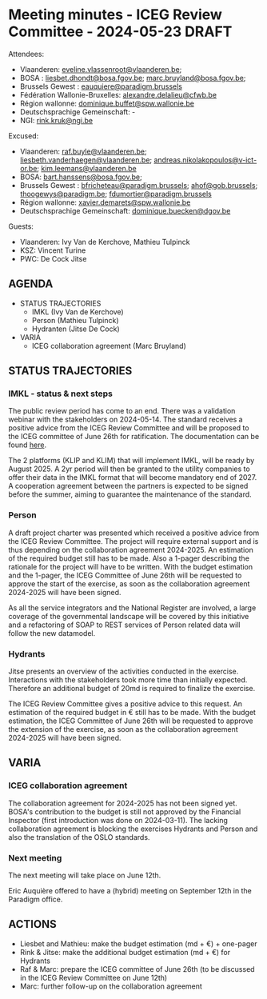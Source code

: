 # Meeting minutes - ICEG Review Committee - 2024-05-23     DRAFT

Attendees: 
- Vlaanderen: eveline.vlassenroot@vlaanderen.be; 
- BOSA : liesbet.dhondt@bosa.fgov.be; marc.bruyland@bosa.fgov.be; 
- Brussels Gewest : eauquiere@paradigm.brussels
- Fédération Wallonie-Bruxelles: alexandre.delalieu@cfwb.be
- Région wallonne: dominique.buffet@spw.wallonie.be
- Deutschsprachige Gemeinschaft: -
- NGI: rink.kruk@ngi.be

Excused:
- Vlaanderen: raf.buyle@vlaanderen.be; liesbeth.vanderhaegen@vlaanderen.be; andreas.nikolakopoulos@v-ict-or.be; kim.leemans@vlaanderen.be
- BOSA: bart.hanssens@bosa.fgov.be; 
- Brussels Gewest : bfricheteau@paradigm.brussels; ahof@gob.brussels; thoogewys@paradigm.be; fdumortier@paradigm.brussels
- Région wallonne: xavier.demarets@spw.wallonie.be
- Deutschsprachige Gemeinschaft: dominique.buecken@dgov.be
 
Guests:
- Vlaanderen: Ivy Van de Kerchove, Mathieu Tulpinck
- KSZ: Vincent Turine
- PWC: De Cock Jitse


## AGENDA
- STATUS TRAJECTORIES
  - IMKL (Ivy Van de Kerchove)
  - Person (Mathieu Tulpinck)
  - Hydranten (Jitse De Cock)
- VARIA
  - ICEG collaboration agreement (Marc Bruyland)
 
## STATUS TRAJECTORIES

### IMKL - status & next steps
The public review period has come to an end.
There was a  validation webinar with the stakeholders on 2024-05-14.
The standard receives a positive advice from the ICEG Review Committee and will be proposed to the ICEG committee of June 26th for ratification.
The documentation can be found [here](https://github.com/belgif/thematic/tree/master/models/cable-pipe).

The 2 platforms (KLIP and KLIM) that will implement IMKL, will be ready by August 2025. 
A 2yr period will then be granted to the utility companies to offer their data in the IMKL format that will become mandatory end of 2027.
A cooperation agreement between the partners is expected to be signed before the summer, aiming to guarantee the maintenance of the standard.


### Person
A draft project charter was presented which received a positive advice from the ICEG Review Committee. The project will require external support and is thus depending on the collaboration agreement 2024-2025.
An estimation of the required budget still has to be made. Also a 1-pager describing the rationale for the project will have to be written.
With the budget estimation and the 1-pager, the ICEG Committee of June 26th will be requested to approve the start of the exercise, as soon as the collaboration agreement 2024-2025 will have been signed.

As all the service integrators and the National Register are involved, a large coverage of the governmental landscape will be covered by this initiative and a refactoring of SOAP to REST services of Person related data will follow the new datamodel.

### Hydrants
Jitse presents an overview of the activities conducted in the exercise. Interactions with the stakeholders took more time than initially expected. Therefore an additional budget of 20md is required to finalize the exercise.

The ICEG Review Committee gives a positive advice to this request. An estimation of the required budget in € still has to be made.
With the budget estimation, the ICEG Committee of June 26th will be requested to approve the extension of the exercise, as soon as the collaboration agreement 2024-2025 will have been signed.

## VARIA

### ICEG collaboration agreement
The collaboration agreement for 2024-2025 has not been signed yet.
BOSA's contribution to the budget is still not approved by the Financial Inspector (first introduction was done on 2024-03-11).
The lacking collaboration agreement is blocking the exercises Hydrants and Person and also the translation of the OSLO standards. 

### Next meeting

The next meeting will take place on June 12th. 

Eric Auquière offered to have a (hybrid) meeting on September 12th in the Paradigm office.

## ACTIONS
- Liesbet and Mathieu: make the budget estimation (md + €) + one-pager
- Rink & Jitse: make the additional budget estimation (md + €) for Hydrants
- Raf & Marc: prepare the ICEG committee of June 26th (to be discussed in the ICEG Review Committee on June 12th)
- Marc: further follow-up on the collaboration agreement


